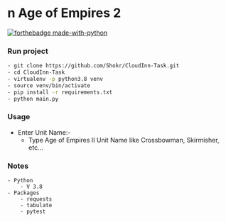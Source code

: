 # n Age of Empires 2

[![forthebadge made-with-python](http://ForTheBadge.com/images/badges/made-with-python.svg)](https://www.python.org/)


### Run project 
```sh
- git clone https://github.com/Shokr/CloudInn-Task.git
- cd CloudInn-Task
- virtualenv -p python3.8 venv
- source venv/bin/activate
- pip install -r requirements.txt
- python main.py
```

### Usage
- Enter Unit Name:-  
    - Type Age of Empires II Unit Name like Crossbowman, Skirmisher, etc...


### Notes
    
    - Python
        - V 3.8
    - Packages
        - requests
        - tabulate
        - pytest
